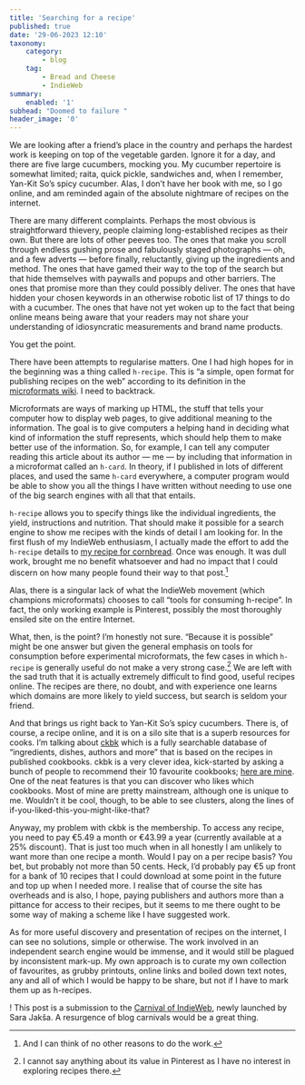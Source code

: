 ```yaml
---
title: 'Searching for a recipe'
published: true
date: '29-06-2023 12:10'
taxonomy:
    category:
        - blog
    tag:
        - Bread and Cheese
        - IndieWeb 
summary:
    enabled: '1'
subhead: "Doomed to failure "
header_image: '0'
---
```


We are looking after a friend’s place in the country and perhaps the hardest work is keeping on top of the vegetable garden. Ignore it for a day, and there are five large cucumbers, mocking you. My cucumber repertoire is somewhat limited; raita, quick pickle, sandwiches and, when I remember, Yan-Kit So’s spicy cucumber. Alas, I don’t have her book with me, so I go online, and am reminded again of the absolute nightmare of recipes on the internet. 

There are many different complaints. Perhaps the most obvious is straightforward thievery, people claiming long-established recipes as their own. But there are lots of other peeves too. The ones that make you scroll through endless gushing prose and fabulously staged photographs — oh, and a few adverts — before finally, reluctantly, giving up the ingredients and method. The ones that have gamed their way to the top of the search but that hide themselves with paywalls and popups and other barriers. The ones that promise more than they could possibly deliver. The ones that have hidden your chosen keywords in an otherwise robotic list of 17 things to do with a cucumber. The ones that have not yet woken up to the fact that being online means being aware that your readers may not share your understanding of idiosyncratic measurements and brand name products. 

You get the point. 

There have been attempts to regularise matters. One I had high hopes for in the beginning was a thing called `h-recipe`. This is “a simple, open format for publishing recipes on the web” according to its definition in the [microformats wiki](http://microformats.org/wiki/h-recipe). I need to backtrack. 

Microformats are ways of marking up HTML, the stuff that tells your computer how to display web pages, to give additional meaning to the information. The goal is to give computers a helping hand in deciding what kind of information the stuff represents, which should help them to make better use of the information. So, for example, I can tell any computer reading this article about its author — me — by including that information in a microformat called an `h-card`. In theory, if I published in lots of different places, and used the same  `h-card` everywhere, a computer program would be able to show you all the things I have written without needing to use one of the big search engines with all that that entails. 

`h-recipe` allows you to specify things like the individual ingredients, the yield, instructions and nutrition. That should make it possible for a search engine to show me recipes with the kinds of detail I am looking for. In the first flush of my IndieWeb enthusiasm, I actually made the effort to add the `h-recipe` details to [my recipe for cornbread](https://www.fornacalia.com/2017/cornbread-for-fornacalia/). Once was enough. It was dull work, brought me no benefit whatsoever and had no impact that I could discern on how many people found their way to that post.[^2]

[^2]: And I can think of no other reasons to do the work. 

Alas, there is a singular lack of what the IndieWeb movement (which champions microformats) chooses to call “tools for consuming h-recipe”.   In fact, the only working example is Pinterest, possibly the most thoroughly ensiled site on the entire Internet. 

What, then, is the point? I’m honestly not sure. “Because it is possible” might be one answer but given the general emphasis on tools for consumption before experimental microformats, the few cases in which `h-recipe` is generally useful do not make a very strong case.[^1] We are left with the sad truth that it is actually extremely difficult to find good, useful recipes online. The recipes are there, no doubt, and with experience one learns which domains are more likely to yield success, but search is seldom your friend. 

[^1]: I cannot say anything about its value in Pinterest as I have no interest in exploring recipes there. 

And that brings us right back to Yan-Kit So’s spicy cucumbers. There is, of course, a recipe online, and it is on a silo site that is a superb resources for cooks. I’m talking about [ckbk](https://app.ckbk.com) which is a fully searchable database of “ingredients, dishes, authors and more” that is based on the recipes in published cookbooks. ckbk is a very clever idea, kick-started by asking a bunch of people to recommend their 10 favourite cookbooks; [here are mine](https://app.ckbk.com/people/jeremy-cherfas). One of the neat features is that you can discover who likes which cookbooks. Most of mine are pretty mainstream, although one is unique to me. Wouldn’t it be cool, though, to be able to see clusters, along the lines of if-you-liked-this-you-might-like-that? 

Anyway, my problem with ckbk is the membership. To access any recipe, you need to pay €5.49 a month or €43.99 a year (currently available at a 25% discount). That is just too much when in all honestly I am unlikely to want more than one recipe a month. Would I pay on a per recipe basis? You bet, but probably not more than 50 cents. Heck, I’d probably pay €5 up front for a bank of 10 recipes that I could download at some point in the future and top up when I needed more. I realise that of course the site has overheads and is also, I hope, paying publishers and authors more than a pittance for access to their recipes, but it seems to me there ought to be some way of making a scheme like I have suggested work. 

As for more useful discovery and presentation of recipes on the internet, I can see no solutions, simple or otherwise. The work involved in an independent search engine would be immense, and it would still be plagued by inconsistent mark-up. My own approach is to curate my own collection of favourites, as grubby printouts, online links and boiled down text notes, any and all of which I would be happy to be share, but not if I have to mark them up as h-recipes. 

! This post is a submission to the <a class=”u-in-reply-to” href=”https://sarajaksa.eu/2023/06/carnival-of-indieweb-june-2023-edition-indieweb-and-cooking/” >Carnival of IndieWeb</a >, newly launched by Sara Jakša. A resurgence of blog carnivals would be a great thing.